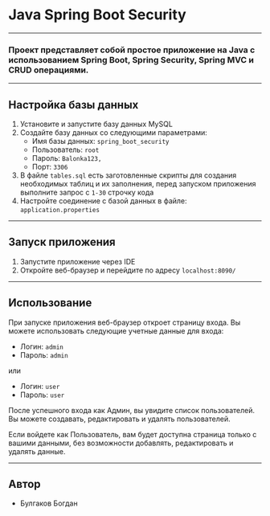 # Java Spring Boot Security
___

### Проект представляет собой простое приложение на Java с использованием Spring Boot, Spring Security, Spring MVC и CRUD операциями.
___
## Настройка базы данных
1. Установите и запустите базу данных MySQL
2. Создайте базу данных со следующими параметрами:
      * Имя базы данных: `spring_boot_security`
      * Пользователь: `root`
      * Пароль: `Balonka123,`
      * Порт: `3306`
3. В файле `tables.sql` есть заготовленные скрипты для создания необходимых таблиц и их заполнения, 
перед запуском приложения выполните запрос с `1-30` строчку кода
4. Настройте соединение с базой данных в файле: `application.properties`
___
## Запуск приложения 
1. Запустите приложение через IDE
2. Откройте веб-браузер и перейдите по адресу `localhost:8090/`
___
## Использование 
При запуске приложения веб-браузер откроет страницу входа.
Вы можете использовать следующие учетные данные для входа:

* Логин: `admin`
* Пароль: `admin`

или 
* Логин: `user`
* Пароль: `user`

После успешного входа как Админ, вы увидите список пользователей. Вы можете создавать, редактировать и удалять пользователей.

Если войдете как Пользователь, вам будет доступна страница только с вашими данными, без возможности добавлять, редактировать и удалять данные.

___
## Автор
* Булгаков Богдан
